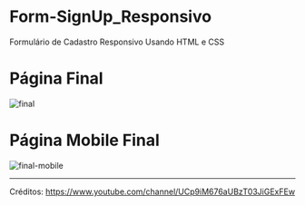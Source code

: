 # Form-SignUp_Responsivo
 Formulário de Cadastro Responsivo Usando HTML e CSS

# Página Final
![final](https://user-images.githubusercontent.com/101484995/166166635-9d261752-29f4-46e9-8e6d-b12de61c05ef.png)

# Página Mobile Final
![final-mobile](https://user-images.githubusercontent.com/101484995/166166637-bde2f2a8-f5ee-4b86-b7da-87cd43cae40a.png)

___
Créditos: https://www.youtube.com/channel/UCp9iM676aUBzT03JiGExFEw
